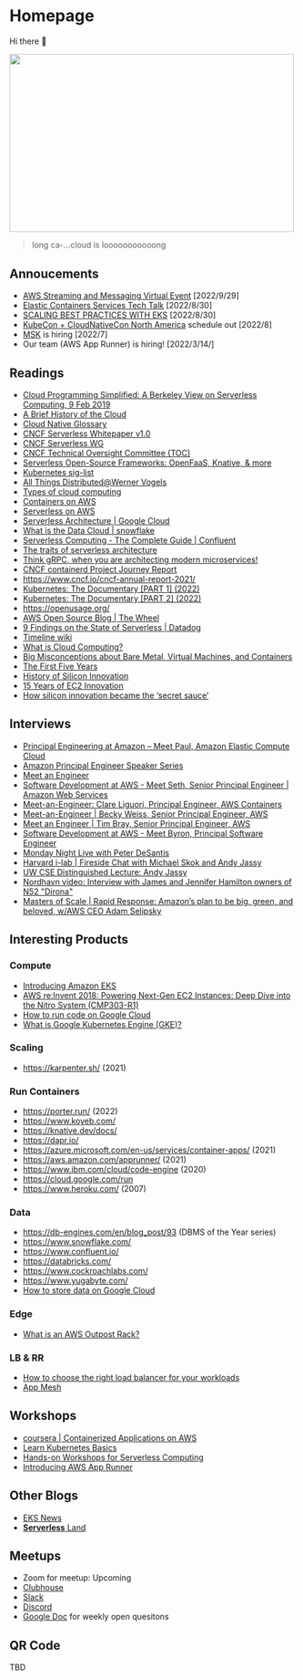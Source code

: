 # Homepage
Hi there 👋

<img src="assets/longcat.jpg" width="500" height="312.5">

> long ca-...cloud is looooooooooong


## Annoucements
* [AWS Streaming and Messaging Virtual Event](https://messagingandstreamingmasttecht.splashthat.com/) [2022/9/29]
* [Elastic Containers Services Tech Talk](https://elasticcontainersservicestecht.splashthat.com/) [2022/8/30]
* [SCALING BEST PRACTICES WITH EKS](https://scalingbestpracticeswitheks0830.splashthat.com/) [2022/8/30]
* [KubeCon + CloudNativeCon North America](https://events.linuxfoundation.org/kubecon-cloudnativecon-north-america/) schedule out [2022/8]
* [MSK](https://msk-aws.splashthat.com/) is hiring [2022/7]
* Our team (AWS App Runner) is hiring! [2022/3/14/]

## Readings
* [Cloud Programming Simplified: A Berkeley View on Serverless Computing, 9 Feb 2019](https://arxiv.org/abs/1902.03383)
* [A Brief History of the Cloud](https://events.static.linuxfound.org/sites/events/files/slides/CNCF%20Keynote%20Preso.pdf)
* [Cloud Native Glossary](https://glossary.cncf.io/)
* [CNCF Serverless Whitepaper v1.0](https://github.com/cncf/wg-serverless/tree/master/whitepapers/serverless-overview)
* [CNCF Serverless WG](https://github.com/cncf/wg-serverless)
* [CNCF Technical Oversight Committee (TOC)](https://github.com/cncf/toc)
* [Serverless Open-Source Frameworks: OpenFaaS, Knative, & more](https://www.cncf.io/blog/2020/04/13/serverless-open-source-frameworks-openfaas-knative-more/)
* [Kubernetes sig-list](https://github.com/kubernetes/community/blob/master/sig-list.md)
* [All Things Distributed@Werner Vogels](https://www.allthingsdistributed.com/)
* [Types of cloud computing](https://aws.amazon.com/types-of-cloud-computing/)
* [Containers on AWS](https://aws.amazon.com/containers/)
* [Serverless on AWS](https://aws.amazon.com/serverless/)
* [Serverless Architecture | Google Cloud](https://cloud.google.com/serverless/whitepaper)
* [What is the Data Cloud | snowflake](https://www.snowflake.com/data-cloud/)
* [Serverless Computing - The Complete Guide | Confluent](https://www.confluent.io/learn/serverless-computing/)
* [The traits of serverless architecture](https://www.thoughtworks.com/insights/blog/traits-serverless-architecture)
* [Think gRPC, when you are architecting modern microservices!](https://www.cncf.io/blog/2021/07/19/think-grpc-when-you-are-architecting-modern-microservices/)
* [CNCF containerd Project Journey Report](https://www.cncf.io/reports/cncf-containerd-project-journey/)
* https://www.cncf.io/cncf-annual-report-2021/
* [Kubernetes: The Documentary [PART 1] (2022)](https://www.youtube.com/watch?v=BE77h7dmoQU)
* [Kubernetes: The Documentary [PART 2] (2022)](https://www.youtube.com/watch?v=318elIq37PE)
* https://openusage.org/
* [AWS Open Source Blog | The Wheel](https://aws.amazon.com/blogs/opensource/the-wheel/)
* [9 Findings on the State of Serverless | Datadog](https://www.datadoghq.com/state-of-serverless/)
* [Timeline wiki](https://en.wikipedia.org/wiki/Timeline_of_Amazon_Web_Services)
* [What is Cloud Computing?](https://youtu.be/mxT233EdY5c)
* [Big Misconceptions about Bare Metal, Virtual Machines, and Containers](https://youtu.be/Jz8Gs4UHTO8)
* [The First Five Years](https://aws.amazon.com/blogs/aws/aws-blog-the-first-five-years/)
* [History of Silicon Innovation](https://youtu.be/zfjFHa5wY0E)
* [15 Years of EC2 Innovation](https://youtu.be/fxnLn9V2pog)
* [How silicon innovation became the ‘secret sauce’](https://www.amazon.science/how-silicon-innovation-became-the-secret-sauce-behind-awss-success)

## Interviews
* [Principal Engineering at Amazon – Meet Paul, Amazon Elastic Compute Cloud](https://youtu.be/tTpfHvj7Lr4)
* [Amazon Principal Engineer Speaker Series](https://youtube.com/playlist?list=PL9JNmYfQa0bgilL8p6xAnMFKbj8znSFx8)
* [Meet an Engineer](https://www.youtube.com/watch?v=NpXpA1XU7ZY)
* [Software Development at AWS - Meet Seth, Senior Principal Engineer | Amazon Web Services](https://youtu.be/pBitWuGbiCs)
* [Meet-an-Engineer: Clare Liguori, Principal Engineer, AWS Containers](https://youtu.be/4LeO4m8LC88)
* [Meet-an-Engineer | Becky Weiss, Senior Principal Engineer, AWS](https://youtu.be/Thcdt4EdaKI)
* [Meet an Engineer | Tim Bray, Senior Principal Engineer, AWS](https://youtu.be/8ZcDx-aMfPA)
* [Software Development at AWS - Meet Byron, Principal Software Engineer](https://youtu.be/LK9ieh8UYII)
* [Monday Night Live with Peter DeSantis](https://youtu.be/GPUWATKe15E)
* [Harvard i-lab | Fireside Chat with Michael Skok and Andy Jassy](https://youtu.be/d2dyGDqrXLo)
* [UW CSE Distinguished Lecture: Andy Jassy](https://youtu.be/QVUqyOuNUB8)
* [Nordhavn video: Interview with James and Jennifer Hamilton owners of N52 "Dirona"](https://youtu.be/B19LMGmBfCc)
* [Masters of Scale | Rapid Response: Amazon’s plan to be big, green, and beloved, w/AWS CEO Adam Selipsky](https://podcasts.apple.com/us/podcast/id1227971746?i=1000577311785)

## Interesting Products
### Compute
* [Introducing Amazon EKS](https://youtu.be/3QFmcYwW5J8)
* [AWS re:Invent 2018: Powering Next-Gen EC2 Instances: Deep Dive into the Nitro System (CMP303-R1)](https://youtu.be/e8DVmwj3OEs)
* [How to run code on Google Cloud](https://youtu.be/jtPtSVSTb9Y)
* [What is Google Kubernetes Engine (GKE)?](https://youtu.be/Rl5M1CzgEH4)
### Scaling
* https://karpenter.sh/ (2021)
### Run Containers 
* https://porter.run/ (2022)
* https://www.koyeb.com/
* https://knative.dev/docs/
* https://dapr.io/
* https://azure.microsoft.com/en-us/services/container-apps/ (2021)
* https://aws.amazon.com/apprunner/ (2021)
* https://www.ibm.com/cloud/code-engine (2020)
* https://cloud.google.com/run
* https://www.heroku.com/ (2007)
### Data
* https://db-engines.com/en/blog_post/93 (DBMS of the Year series)
* https://www.snowflake.com/
* https://www.confluent.io/
* https://databricks.com/
* https://www.cockroachlabs.com/
* https://www.yugabyte.com/
* [How to store data on Google Cloud](https://youtu.be/w2mL4sUOjVo)
### Edge
* [What is an AWS Outpost Rack?](https://youtu.be/Q6OgRawyjIQ)
### LB & RR
* [How to choose the right load balancer for your workloads](https://youtu.be/p0YZBF03r5A)
* [App Mesh](https://youtu.be/ahutmBvK7tA)

## Workshops
* [coursera | Containerized Applications on AWS](https://www.coursera.org/learn/containerized-applications-on-aws)
* [Learn Kubernetes Basics](https://kubernetes.io/docs/tutorials/kubernetes-basics/)
* [Hands-on Workshops for Serverless Computing](https://aws.amazon.com/serverless-workshops/)
* [Introducing AWS App Runner](https://aws.amazon.com/blogs/containers/introducing-aws-app-runner/)

## Other Blogs
* [EKS News](https://eks.news/)
* [**Serverless** Land](https://serverlessland.com/)

## Meetups

* Zoom for meetup: Upcoming
* [Clubhouse](https://www.clubhouse.com/club/cloudnativeserverless)
* [Slack](https://cs-coffee-meetup.slack.com/)
* [Discord](https://discord.gg/DgahA7nJ)
* [Google Doc](https://docs.google.com/document/d/1SDxb_sSoS6_J5XJwJck0YcVQ0K_GAO5qzuxyltdWpk8/edit?usp=sharing) for weekly open quesitons 


## QR Code
TBD
